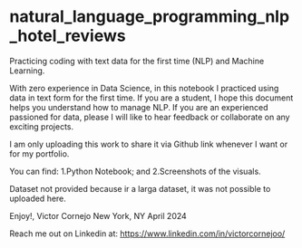 # natural_language_programming_nlp_hotel_reviews
Practicing coding with text data for the first time (NLP) and Machine Learning.

With zero experience in Data Science, in this notebook I practiced using data in text form for the first time. If you are a student, I hope this document helps you understand how to manage NLP. If you are an experienced passioned for data, please I will like to hear feedback or collaborate on any exciting  projects.

I am only uploading this work to share it via Github link whenever I want or for my portfolio.

You can find:
1.Python Notebook; and
2.Screenshots of the visuals.

Dataset not provided because ir a larga dataset, it was not possible to uploaded here. 

Enjoy!,
Victor Cornejo
New York, NY
April 2024

Reach me out on Linkedin at: https://www.linkedin.com/in/victorcornejoo/
